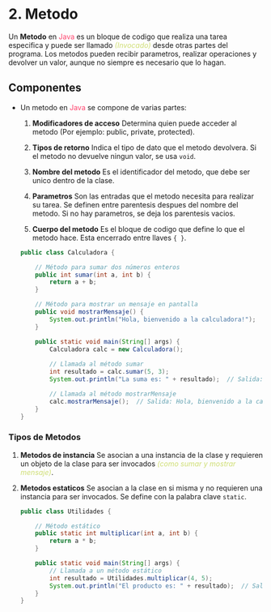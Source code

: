 # 2. Metodo

Un **Metodo** en <span style="color:#fe456e">Java</span> es un bloque de codigo que realiza una tarea especifica y puede ser llamado  <i style="color:#CFDE74">(Invocado)</i> desde otras partes del programa. Los metodos pueden recibir parametros, realizar operaciones y devolver un valor, aunque no siempre es necesario que lo hagan.

## Componentes 

* Un metodo en <span style="color:#fe456e">Java</span> se compone de varias partes: 

    1. **Modificadores de acceso** Determina quien puede acceder al metodo (Por ejemplo: public, private, protected).
    
    2. **Tipos de retorno** Indica el tipo de dato que el metodo devolvera. Si el metodo no devuelve ningun valor, se usa `void`.
    
    3. **Nombre del metodo** Es el identificador del metodo, que debe ser unico dentro de la clase.
    
    4. **Parametros** Son las entradas que el metodo necesita para realizar su tarea. Se definen entre parentesis despues del nombre del metodo. Si no hay parametros, se deja los parentesis vacios.
   
     5. **Cuerpo del metodo** Es el bloque de codigo que define lo que el metodo hace. Esta encerrado entre llaves `{ }`.
   
    ```java
    public class Calculadora {

        // Método para sumar dos números enteros
        public int sumar(int a, int b) {
            return a + b;
        }

        // Método para mostrar un mensaje en pantalla
        public void mostrarMensaje() {
            System.out.println("Hola, bienvenido a la calculadora!");
        }

        public static void main(String[] args) {
            Calculadora calc = new Calculadora();
        
            // Llamada al método sumar
            int resultado = calc.sumar(5, 3);
            System.out.println("La suma es: " + resultado);  // Salida: La suma es: 8

            // Llamada al método mostrarMensaje
            calc.mostrarMensaje();  // Salida: Hola, bienvenido a la calculadora!
        }
    }
    ```

### Tipos de Metodos

1. **Metodos de instancia** Se asocian a una instancia de la clase y requieren un objeto de la clase para ser invocados  <i style="color:#CFDE74">(como  sumar y mostrar mensaje)</i>.
2. **Metodos estaticos** Se asocian a la clase en si misma y no requieren una instancia para ser invocados. Se define con la palabra clave `static`.

    ```java
    public class Utilidades {
    
        // Método estático
        public static int multiplicar(int a, int b) {
            return a * b;
        }
    
        public static void main(String[] args) {
            // Llamada a un método estático
            int resultado = Utilidades.multiplicar(4, 5);
            System.out.println("El producto es: " + resultado);  // Salida: El producto es: 20
        }
    }
    ```

